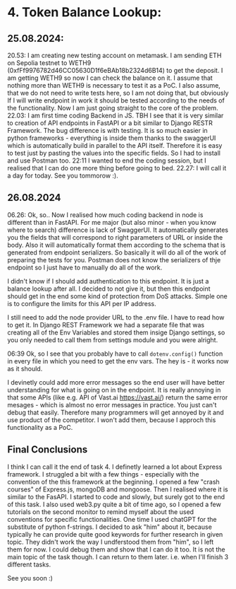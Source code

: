 # 4. Token Balance Lookup:
25.08.2024:
---
20.53: I am creating new testing account on metamask. I am sending ETH on Sepolia testnet to WETH9 (0xfFf9976782d46CC05630D1f6eBAb18b2324d6B14) to get the deposit. I am getting WETH9 so now I can check the balance on it. I assume that nothing more than WETH9 is necessary to test it as a PoC. I also assume, that we do not need to write tests here, so I am not doing that, but obviously If I will write endpoint in work it should be tested according to the needs of the functionality. Now I am just going straight to the core of the problem. 
22.03: I am first time coding Backend in JS. TBH I see that it is very similar to creation of API endpoints in FastAPI or a bit similar to Django RESTR Framework. The bug difference is with testing. It is so much easier in python frameworks - everything is inside them thanks to the swaggerUI which is automatically build in parallel to the API itself. Therefore it is easy to test just by pasting the values into the specific fields. So I had to install and use Postman too. 
22:11 I wanted to end the coding session, but I realised that I can do one more thing before going to bed.
22.27: I will call it a day for today. See you tommorow :).

26.08.2024
---
06.26: Ok, so.. Now I realised how much coding backend in node is different than in FastAPI. For me major (but also minor - when you know where to search) difference is lack of SwaggerUI. It automatically generates you the fields that will correspond to right parameters of URL or inside the body. Also it will automatically format them according to the schema that is generated from endpoint serializers. So basically it will do all of the work of preparing the tests for you. Postman does not know the serializers of thje endpoint so I just have to manually do all of the work.

I didn't know if I should add authentication to this endpoint. It is just a balance lookup after all. I decided to not give it, but then this endpoint should get in the end some kind of protection from DoS attacks. Simple one is to configure the limits for this API per IP address.

I still need to add the node provider URL to the .env file. I have to read how to get it. In Django REST Framework we had a separate file that was creating all of the Env Variables and stored them insige Django settings, so you only needed to call them from settings module and you were alright.

06:39 Ok, so I see that you probably have to call `dotenv.config()` function in every file in which you need to get the env vars. The hey is - it works now as it should.

I devinetly could add more error messages so the end user will have better understanding for what is going on in the endpoint. It is really annoying in that some APIs (like e.g. API of Vast.ai https://vast.ai/) return the same error mesages - which is almost no error messages in practice. You just can't debug that easily. Therefore many programmers will get annoyed by it and use product of the competitor. I won't add them, because I approch this functionality as a PoC.


Final Conclusions
---
I think I can call it the end of task 4. I definetly learned a lot about Express framework. I struggled a bit with a few things - especially with the convention of the this framework at the beginning. I opened a few "crash courses" of Express.js, mongoDB and mongoose. Then I realised where it is similar to the FasAPI.  I started to code and slowly, but surely got to the end of this task. I also used web3.py quite a bit of time ago, so I opened a few tutorials on the second monitor to  remind myself about the used conventions for specific functionalities. One time I used chatGPT for the substitute of python f-strings. I decided to ask "him" about it, because typically he can provide quite good keywords for further research in given topic. They didn't work the way I undferstood them from "him", so I left them for now. I could debug them and show that I can do it too. It is not the main topic of the task though. I can return to them later. i.e. when I'll finish 3 different tasks. 

See you soon :)


